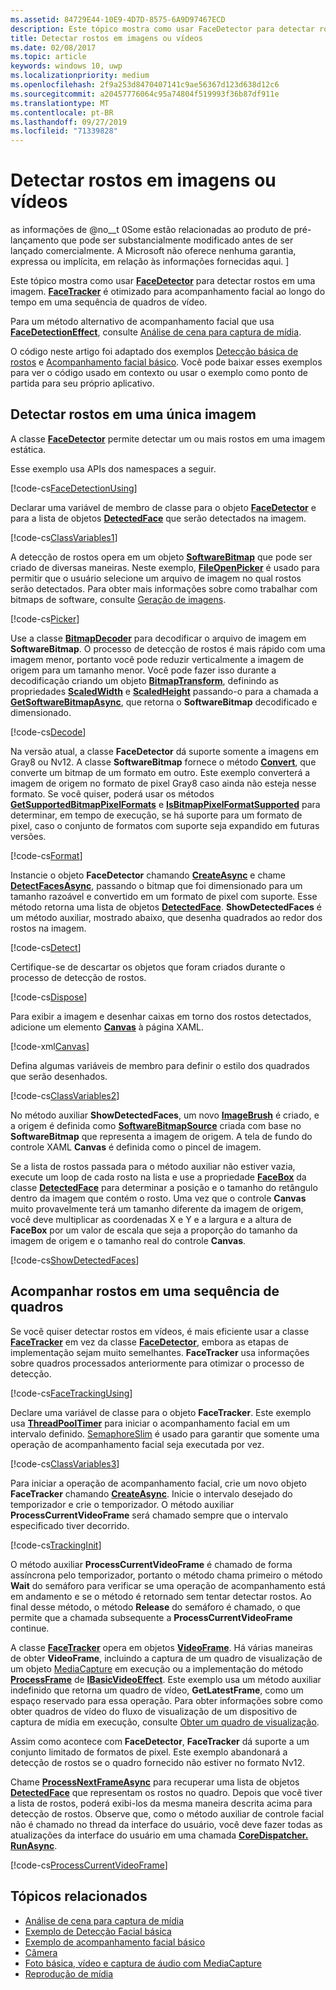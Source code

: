 ```yaml
---
ms.assetid: 84729E44-10E9-4D7D-8575-6A9D97467ECD
description: Este tópico mostra como usar FaceDetector para detectar rostos em uma imagem. FaceTracker é otimizado para acompanhamento facial ao longo do tempo em uma sequência de quadros de vídeo.
title: Detectar rostos em imagens ou vídeos
ms.date: 02/08/2017
ms.topic: article
keywords: windows 10, uwp
ms.localizationpriority: medium
ms.openlocfilehash: 2f9a253d8470407141c9ae56367d123d638d12c6
ms.sourcegitcommit: a20457776064c95a74804f519993f36b87df911e
ms.translationtype: MT
ms.contentlocale: pt-BR
ms.lasthandoff: 09/27/2019
ms.locfileid: "71339828"
---
```

# <a name="detect-faces-in-images-or-videos"></a>Detectar rostos em imagens ou vídeos



as informações de @no__t 0Some estão relacionadas ao produto de pré-lançamento que pode ser substancialmente modificado antes de ser lançado comercialmente. A Microsoft não oferece nenhuma garantia, expressa ou implícita, em relação às informações fornecidas aqui. \]

Este tópico mostra como usar [**FaceDetector**](https://docs.microsoft.com/uwp/api/Windows.Media.FaceAnalysis.FaceDetector) para detectar rostos em uma imagem. [  **FaceTracker**](https://docs.microsoft.com/uwp/api/Windows.Media.FaceAnalysis.FaceTracker) é otimizado para acompanhamento facial ao longo do tempo em uma sequência de quadros de vídeo.

Para um método alternativo de acompanhamento facial que usa [**FaceDetectionEffect**](https://docs.microsoft.com/uwp/api/Windows.Media.Core.FaceDetectionEffect), consulte [Análise de cena para captura de mídia](scene-analysis-for-media-capture.md).

O código neste artigo foi adaptado dos exemplos [Detecção básica de rostos](https://go.microsoft.com/fwlink/p/?LinkId=620512&clcid=0x409) e [Acompanhamento facial básico](https://go.microsoft.com/fwlink/p/?LinkId=620513&clcid=0x409). Você pode baixar esses exemplos para ver o código usado em contexto ou usar o exemplo como ponto de partida para seu próprio aplicativo.

## <a name="detect-faces-in-a-single-image"></a>Detectar rostos em uma única imagem

A classe [**FaceDetector**](https://docs.microsoft.com/uwp/api/Windows.Media.FaceAnalysis.FaceDetector) permite detectar um ou mais rostos em uma imagem estática.

Esse exemplo usa APIs dos namespaces a seguir.

[!code-cs[FaceDetectionUsing](./code/FaceDetection_Win10/cs/MainPage.xaml.cs#SnippetFaceDetectionUsing)]

Declarar uma variável de membro de classe para o objeto [**FaceDetector**](https://docs.microsoft.com/uwp/api/Windows.Media.FaceAnalysis.FaceDetector) e para a lista de objetos [**DetectedFace**](https://docs.microsoft.com/uwp/api/Windows.Media.FaceAnalysis.DetectedFace) que serão detectados na imagem.

[!code-cs[ClassVariables1](./code/FaceDetection_Win10/cs/MainPage.xaml.cs#SnippetClassVariables1)]

A detecção de rostos opera em um objeto [**SoftwareBitmap**](https://docs.microsoft.com/uwp/api/Windows.Graphics.Imaging.SoftwareBitmap) que pode ser criado de diversas maneiras. Neste exemplo, [**FileOpenPicker**](https://docs.microsoft.com/uwp/api/Windows.Storage.Pickers.FileOpenPicker) é usado para permitir que o usuário selecione um arquivo de imagem no qual rostos serão detectados. Para obter mais informações sobre como trabalhar com bitmaps de software, consulte [Geração de imagens](imaging.md).

[!code-cs[Picker](./code/FaceDetection_Win10/cs/MainPage.xaml.cs#SnippetPicker)]

Use a classe [**BitmapDecoder**](https://docs.microsoft.com/uwp/api/Windows.Graphics.Imaging.BitmapDecoder) para decodificar o arquivo de imagem em **SoftwareBitmap**. O processo de detecção de rostos é mais rápido com uma imagem menor, portanto você pode reduzir verticalmente a imagem de origem para um tamanho menor. Você pode fazer isso durante a decodificação criando um objeto [**BitmapTransform**](https://docs.microsoft.com/uwp/api/Windows.Graphics.Imaging.BitmapTransform), definindo as propriedades [**ScaledWidth**](https://docs.microsoft.com/uwp/api/windows.graphics.imaging.bitmaptransform.scaledwidth) e [**ScaledHeight**](https://docs.microsoft.com/uwp/api/windows.graphics.imaging.bitmaptransform.scaledheight) passando-o para a chamada a [**GetSoftwareBitmapAsync**](https://docs.microsoft.com/uwp/api/windows.graphics.imaging.bitmapdecoder.getsoftwarebitmapasync), que retorna o **SoftwareBitmap** decodificado e dimensionado.

[!code-cs[Decode](./code/FaceDetection_Win10/cs/MainPage.xaml.cs#SnippetDecode)]

Na versão atual, a classe **FaceDetector** dá suporte somente a imagens em Gray8 ou Nv12. A classe **SoftwareBitmap** fornece o método [**Convert**](/uwp/api/windows.graphics.imaging.softwarebitmap.convert), que converte um bitmap de um formato em outro. Este exemplo converterá a imagem de origem no formato de pixel Gray8 caso ainda não esteja nesse formato. Se você quiser, poderá usar os métodos [**GetSupportedBitmapPixelFormats**](https://docs.microsoft.com/uwp/api/windows.media.faceanalysis.facedetector.getsupportedbitmappixelformats) e [**IsBitmapPixelFormatSupported**](https://docs.microsoft.com/uwp/api/windows.media.faceanalysis.facedetector.isbitmappixelformatsupported) para determinar, em tempo de execução, se há suporte para um formato de pixel, caso o conjunto de formatos com suporte seja expandido em futuras versões.

[!code-cs[Format](./code/FaceDetection_Win10/cs/MainPage.xaml.cs#SnippetFormat)]

Instancie o objeto **FaceDetector** chamando [**CreateAsync**](https://docs.microsoft.com/uwp/api/windows.media.faceanalysis.facedetector.createasync) e chame [**DetectFacesAsync**](https://docs.microsoft.com/uwp/api/windows.media.faceanalysis.facedetector.detectfacesasync), passando o bitmap que foi dimensionado para um tamanho razoável e convertido em um formato de pixel com suporte. Esse método retorna uma lista de objetos [**DetectedFace**](https://docs.microsoft.com/uwp/api/Windows.Media.FaceAnalysis.DetectedFace). **ShowDetectedFaces** é um método auxiliar, mostrado abaixo, que desenha quadrados ao redor dos rostos na imagem.

[!code-cs[Detect](./code/FaceDetection_Win10/cs/MainPage.xaml.cs#SnippetDetect)]

Certifique-se de descartar os objetos que foram criados durante o processo de detecção de rostos.

[!code-cs[Dispose](./code/FaceDetection_Win10/cs/MainPage.xaml.cs#SnippetDispose)]

Para exibir a imagem e desenhar caixas em torno dos rostos detectados, adicione um elemento [**Canvas**](https://docs.microsoft.com/uwp/api/Windows.UI.Xaml.Controls.Canvas) à página XAML.

[!code-xml[Canvas](./code/FaceDetection_Win10/cs/MainPage.xaml#SnippetCanvas)]

Defina algumas variáveis de membro para definir o estilo dos quadrados que serão desenhados.

[!code-cs[ClassVariables2](./code/FaceDetection_Win10/cs/MainPage.xaml.cs#SnippetClassVariables2)]

No método auxiliar **ShowDetectedFaces**, um novo [**ImageBrush**](https://docs.microsoft.com/uwp/api/Windows.UI.Xaml.Media.ImageBrush) é criado, e a origem é definida como [**SoftwareBitmapSource**](https://docs.microsoft.com/uwp/api/Windows.UI.Xaml.Media.Imaging.SoftwareBitmapSource) criada com base no **SoftwareBitmap** que representa a imagem de origem. A tela de fundo do controle XAML **Canvas** é definida como o pincel de imagem.

Se a lista de rostos passada para o método auxiliar não estiver vazia, execute um loop de cada rosto na lista e use a propriedade [**FaceBox**](https://docs.microsoft.com/uwp/api/windows.media.faceanalysis.detectedface.facebox) da classe [**DetectedFace**](https://docs.microsoft.com/uwp/api/Windows.Media.FaceAnalysis.DetectedFace) para determinar a posição e o tamanho do retângulo dentro da imagem que contém o rosto. Uma vez que o controle **Canvas** muito provavelmente terá um tamanho diferente da imagem de origem, você deve multiplicar as coordenadas X e Y e a largura e a altura de **FaceBox** por um valor de escala que seja a proporção do tamanho da imagem de origem e o tamanho real do controle **Canvas**.

[!code-cs[ShowDetectedFaces](./code/FaceDetection_Win10/cs/MainPage.xaml.cs#SnippetShowDetectedFaces)]

## <a name="track-faces-in-a-sequence-of-frames"></a>Acompanhar rostos em uma sequência de quadros

Se você quiser detectar rostos em vídeos, é mais eficiente usar a classe [**FaceTracker**](https://docs.microsoft.com/uwp/api/Windows.Media.FaceAnalysis.FaceTracker) em vez da classe [**FaceDetector**](https://docs.microsoft.com/uwp/api/Windows.Media.FaceAnalysis.FaceDetector), embora as etapas de implementação sejam muito semelhantes. **FaceTracker** usa informações sobre quadros processados anteriormente para otimizar o processo de detecção.

[!code-cs[FaceTrackingUsing](./code/FaceDetection_Win10/cs/MainPage.xaml.cs#SnippetFaceTrackingUsing)]

Declare uma variável de classe para o objeto **FaceTracker**. Este exemplo usa [**ThreadPoolTimer**](https://docs.microsoft.com/uwp/api/Windows.System.Threading.ThreadPoolTimer) para iniciar o acompanhamento facial em um intervalo definido. [SemaphoreSlim](https://docs.microsoft.com/dotnet/api/system.threading.semaphoreslim) é usado para garantir que somente uma operação de acompanhamento facial seja executada por vez.

[!code-cs[ClassVariables3](./code/FaceDetection_Win10/cs/MainPage.xaml.cs#SnippetClassVariables3)]

Para iniciar a operação de acompanhamento facial, crie um novo objeto **FaceTracker** chamando [**CreateAsync**](https://docs.microsoft.com/uwp/api/windows.media.faceanalysis.facetracker.createasync). Inicie o intervalo desejado do temporizador e crie o temporizador. O método auxiliar **ProcessCurrentVideoFrame** será chamado sempre que o intervalo especificado tiver decorrido.

[!code-cs[TrackingInit](./code/FaceDetection_Win10/cs/MainPage.xaml.cs#SnippetTrackingInit)]

O método auxiliar **ProcessCurrentVideoFrame** é chamado de forma assíncrona pelo temporizador, portanto o método chama primeiro o método **Wait** do semáforo para verificar se uma operação de acompanhamento está em andamento e se o método é retornado sem tentar detectar rostos. Ao final desse método, o método **Release** do semáforo é chamado, o que permite que a chamada subsequente a **ProcessCurrentVideoFrame** continue.

A classe [**FaceTracker**](https://docs.microsoft.com/uwp/api/Windows.Media.FaceAnalysis.FaceTracker) opera em objetos [**VideoFrame**](https://docs.microsoft.com/uwp/api/Windows.Media.VideoFrame). Há várias maneiras de obter **VideoFrame**, incluindo a captura de um quadro de visualização de um objeto [MediaCapture](capture-photos-and-video-with-mediacapture.md) em execução ou a implementação do método [**ProcessFrame**](https://docs.microsoft.com/uwp/api/windows.media.effects.ibasicaudioeffect.processframe) de [**IBasicVideoEffect**](https://docs.microsoft.com/uwp/api/Windows.Media.Effects.IBasicVideoEffect). Este exemplo usa um método auxiliar indefinido que retorna um quadro de vídeo, **GetLatestFrame**, como um espaço reservado para essa operação. Para obter informações sobre como obter quadros de vídeo do fluxo de visualização de um dispositivo de captura de mídia em execução, consulte [Obter um quadro de visualização](get-a-preview-frame.md).

Assim como acontece com **FaceDetector**, **FaceTracker** dá suporte a um conjunto limitado de formatos de pixel. Este exemplo abandonará a detecção de rostos se o quadro fornecido não estiver no formato Nv12.

Chame [**ProcessNextFrameAsync**](https://docs.microsoft.com/uwp/api/windows.media.faceanalysis.facetracker.processnextframeasync) para recuperar uma lista de objetos [**DetectedFace**](https://docs.microsoft.com/uwp/api/Windows.Media.FaceAnalysis.DetectedFace) que representam os rostos no quadro. Depois que você tiver a lista de rostos, poderá exibi-los da mesma maneira descrita acima para detecção de rostos. Observe que, como o método auxiliar de controle facial não é chamado no thread da interface do usuário, você deve fazer todas as atualizações da interface do usuário em uma chamada [**CoreDispatcher. RunAsync**](https://docs.microsoft.com/uwp/api/windows.ui.core.coredispatcher.runasync).

[!code-cs[ProcessCurrentVideoFrame](./code/FaceDetection_Win10/cs/MainPage.xaml.cs#SnippetProcessCurrentVideoFrame)]

## <a name="related-topics"></a>Tópicos relacionados

* [Análise de cena para captura de mídia](scene-analysis-for-media-capture.md)
* [Exemplo de Detecção Facial básica](https://go.microsoft.com/fwlink/p/?LinkId=620512&clcid=0x409)
* [Exemplo de acompanhamento facial básico](https://go.microsoft.com/fwlink/p/?LinkId=620513&clcid=0x409)
* [Câmera](camera.md)
* [Foto básica, vídeo e captura de áudio com MediaCapture](basic-photo-video-and-audio-capture-with-MediaCapture.md)
* [Reprodução de mídia](media-playback.md)

